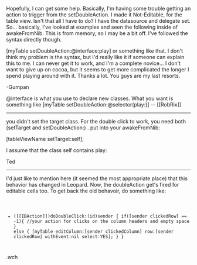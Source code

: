 Hopefully, I can get some help.  Basically, I'm having some trouble getting an action to trigger from the setDoubleAction.  I made it Not-Editable, for the table view.  Isn't that all I have to do?  I have the datasource and delegate set.  So... basically, I've looked at examples and seen the following inside of awakeFromNib.  This is from memory, so I may be a bit off.  I've followed the syntax directly though.

[myTable setDoubleAction:@interface:play] or something like that.  I don't think my problem is the syntax, but I'd really like it if someone can explain this to me.  I can never get it to work, and I'm a complete novice... I don't want to give up on cocoa, but it seems to get more complicated the longer I spend playing around with it.  Thanks a lot.  You guys are my last resorts.

-Gumpan

@interface is what you use to declare new classes. What you want is something like [myTable setDoubleAction:@selector(play:)] -- [[RobRix]]

----

you didn't set the target class. For the double click to work,  you need both (setTarget and setDoubleAction:) . put into your awakeFromNib:

[tableViewName setTarget:self];

I assume that the class self contains play:

Ted

----
I'd just like to mention here (it seemed the most appropriate place) that this behavior has changed in Leopard.  Now, the doubleAction get's fired for editable cells too.  To get back the old behavoir, do something like:
<code>
- ([[IBAction]])doDoubleClick:(id)sender {
	if([sender clickedRow] == -1){
              //your action for clicks on the column headers and empty space
	}
	else {
		[myTable editColumn:[sender clickedColumn] row:[sender clickedRow] withEvent:nil select:YES];
	}
}
</code>
.wch